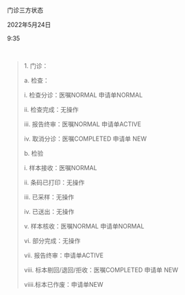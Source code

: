 门诊三方状态

2022年5月24日

9:35

 

> 1\. 门诊：
>
> a\. 检查：
>
> i\. 检查分诊：医嘱NORMAL 申请单NORMAL
>
> ii\. 检查完成：无操作
>
> iii\. 报告终审：医嘱NORMAL 申请单ACTIVE
>
> iv\. 取消分诊：医嘱COMPLETED 申请单 NEW
>
> b\. 检验
>
> i\. 样本接收：医嘱NORMAL
>
> ii\. 条码已打印：无操作
>
> iii\. 已采样：无操作
>
> iv\. 已送出：无操作
>
> v\. 样本核收：医嘱NORMAL 申请单NORMAL
>
> vi\. 部分完成：无操作
>
> vii\. 报告终审：申请单ACTIVE
>
> viii\. 标本剔回/退回/拒收：医嘱COMPLETED 申请单 NEW
>
> viiii.标本已作废：申请单NEW        
